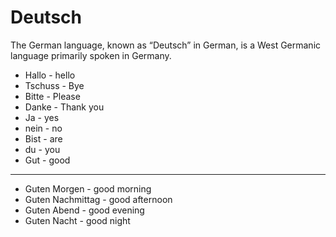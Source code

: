 # Deutsch
The German language, known as “Deutsch” in German, is a West Germanic language primarily spoken in Germany.

* Hallo - hello
* Tschuss - Bye 
* Bitte - Please 
* Danke - Thank you
* Ja - yes 
* nein - no
* Bist - are
* du - you
* Gut - good
____________________

* Guten Morgen - good morning
* Guten Nachmittag - good afternoon
* Guten Abend - good evening
* Guten Nacht - good night
